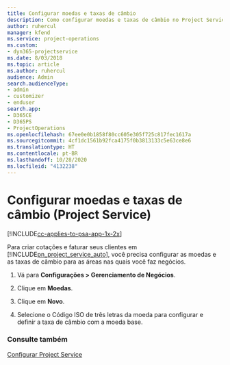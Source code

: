 ```yaml
---
title: Configurar moedas e taxas de câmbio
description: Como configurar moedas e taxas de câmbio no Project Service
author: ruhercul
manager: kfend
ms.service: project-operations
ms.custom:
- dyn365-projectservice
ms.date: 8/03/2018
ms.topic: article
ms.author: ruhercul
audience: Admin
search.audienceType:
- admin
- customizer
- enduser
search.app:
- D365CE
- D365PS
- ProjectOperations
ms.openlocfilehash: 67ee0e0b1858f80cc605e305f725c817fec1617a
ms.sourcegitcommit: 4cf1dc1561b92fca4175f0b3813133c5e63ce8e6
ms.translationtype: HT
ms.contentlocale: pt-BR
ms.lasthandoff: 10/28/2020
ms.locfileid: "4132238"
---
```

# <a name="set-up-currencies-and-exchange-rates-project-service"></a>Configurar moedas e taxas de câmbio (Project Service)

[!INCLUDE[cc-applies-to-psa-app-1x-2x](../includes/cc-applies-to-psa-app-1x-2x.md)]

Para criar cotações e faturar seus clientes em [!INCLUDE[pn_project_service_auto](../includes/pn-project-service-auto.md)], você precisa configurar as moedas e as taxas de câmbio para as áreas nas quais você faz negócios.  
  
1.  Vá para **Configurações > Gerenciamento de Negócios**.  
  
2.  Clique em **Moedas**.  
  
3.  Clique em **Novo**.  
  
4.  Selecione o Código ISO de três letras da moeda para configurar e definir a taxa de câmbio com a moeda base.  
  
### <a name="see-also"></a>Consulte também  
 [Configurar Project Service](../psa/configure.md)
